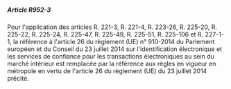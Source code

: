 ##### Article R952-3

Pour l'application des articles R. 221-3, R. 221-4, R. 223-26, R. 225-20, R. 225-22, R. 225-24, R. 225-47, R. 225-49, R. 225-51, R. 225-106 et R. 227-1-1, la référence à l'article 26 du règlement (UE) n° 910-2014 du Parlement européen et du Conseil du 23 juillet 2014 sur l'identification électronique et les services de confiance pour les transactions électroniques au sein du marché intérieur est remplacée par la référence aux règles en vigueur en métropole en vertu de l'article 26 du règlement (UE) du 23 juillet 2014 précité.

